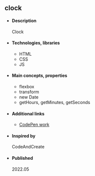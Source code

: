 
## clock

- #### Description
  Clock
  
- #### Technologies, libraries
  - HTML
  - CSS
  - JS

- #### Main concepts, properties
  - flexbox
  - transform
  - new Date 
  - getHours, getMinutes, getSeconds

- #### Additional links
  - [CodePen work](https://codepen.io/tadeT/pen/abqNQpQ)
    
- #### Inspired by
    CodeAndCreate

- #### Published 
    2022.05
